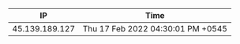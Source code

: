  | IP      | Time |
| ----------- | ----------- |
| 45.139.189.127      | Thu 17 Feb 2022 04:30:01 PM +0545       |
